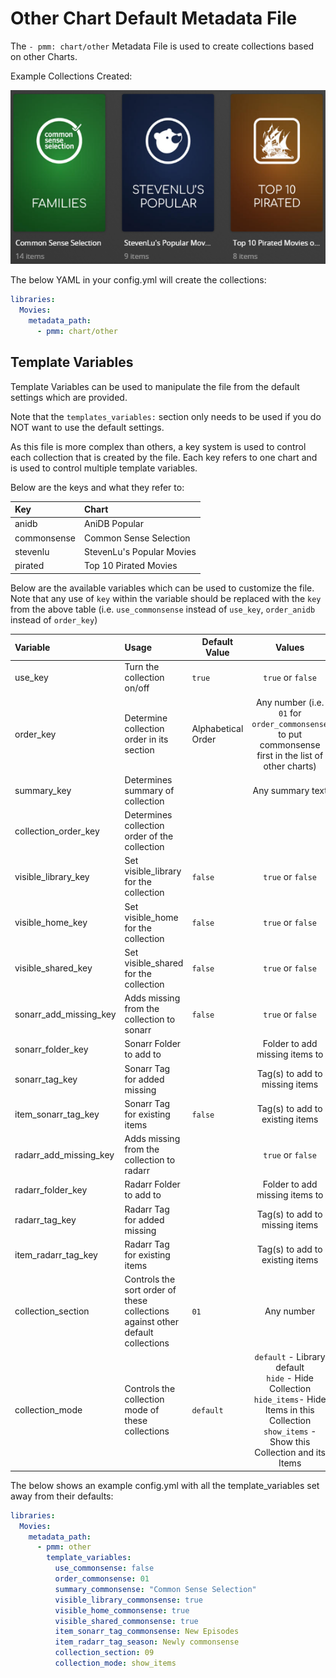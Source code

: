 # Other Chart Default Metadata File

The `- pmm: chart/other` Metadata File is used to create collections based on other Charts.

Example Collections Created:

![](../images/chartother.png)

The below YAML in your config.yml will create the collections:
```yaml
libraries:
  Movies:
    metadata_path:
      - pmm: chart/other
```

## Template Variables
Template Variables can be used to manipulate the file from the default settings which are provided. 

Note that the `templates_variables:` section only needs to be used if you do NOT want to use the default settings.

As this file is more complex than others, a key system is used to control each collection that is created by the file. Each key refers to one chart and is used to control multiple template variables.

Below are the keys and what they refer to:

| Key         | Chart                     |
|:------------|:--------------------------|
| anidb       | AniDB Popular             |
| commonsense | Common Sense Selection    |
| stevenlu    | StevenLu's Popular Movies |
| pirated     | Top 10 Pirated Movies     |

Below are the available variables which can be used to customize the file. Note that any use of `key` within the variable should be replaced with the `key` from the above table (i.e. `use_commonsense` instead of `use_key`, `order_anidb` instead of `order_key`)


| Variable               | Usage                                                                          | Default Value      |                                                                             Values                                                                             |
|:-----------------------|:-------------------------------------------------------------------------------|--------------------|:--------------------------------------------------------------------------------------------------------------------------------------------------------------:|
| use_key                | Turn the collection on/off                                                     | `true`             |                                                                       `true` or `false`                                                                        |
| order_key              | Determine collection order in its section                                      | Alphabetical Order |                              Any number (i.e. `01` for `order_commonsense` to put commonsense first in the list of other charts)                               |
| summary_key            | Determines summary of collection                                               |                    |                                                                        Any summary text                                                                        |
| collection_order_key   | Determines collection order of the collection                                  |                    |                                                                                                                                                                |
| visible_library_key    | Set visible_library for the collection                                         | `false`            |                                                                       `true` or `false`                                                                        |
| visible_home_key       | Set visible_home for the collection                                            | `false`            |                                                                       `true` or `false`                                                                        |
| visible_shared_key     | Set visible_shared for the collection                                          | `false`            |                                                                       `true` or `false`                                                                        |
| sonarr_add_missing_key | Adds missing from the collection to sonarr                                     | `false`            |                                                                       `true` or `false`                                                                        |
| sonarr_folder_key      | Sonarr Folder to add to                                                        |                    |                                                                 Folder to add missing items to                                                                 |
| sonarr_tag_key         | Sonarr Tag for added missing                                                   |                    |                                                                 Tag(s) to add to missing items                                                                 |
| item_sonarr_tag_key    | Sonarr Tag for existing items                                                  | `false`            |                                                                Tag(s) to add to existing items                                                                 |
| radarr_add_missing_key | Adds missing from the collection to radarr                                     |                    |                                                                       `true` or `false`                                                                        |
| radarr_folder_key      | Radarr Folder to add to                                                        |                    |                                                                 Folder to add missing items to                                                                 |
| radarr_tag_key         | Radarr Tag for added missing                                                   |                    |                                                                 Tag(s) to add to missing items                                                                 |
| item_radarr_tag_key    | Radarr Tag for existing items                                                  |                    |                                                                Tag(s) to add to existing items                                                                 |
| collection_section     | Controls the sort order of these collections against other default collections | `01`               |                                                                           Any number                                                                           |
| collection_mode        | Controls the collection mode of these collections                              | `default`          | `default` - Library default<br/>`hide` - Hide Collection<br/>`hide_items`- Hide Items in this Collection<br/>`show_items` - Show this Collection and its Items |

The below shows an example config.yml with all the template_variables set away from their defaults:

```yaml
libraries:
  Movies:
    metadata_path:
      - pmm: other
        template_variables:
          use_commonsense: false
          order_commonsense: 01
          summary_commonsense: "Common Sense Selection"
          visible_library_commonsense: true
          visible_home_commonsense: true
          visible_shared_commonsense: true
          item_sonarr_tag_commonsense: New Episodes
          item_radarr_tag_season: Newly commonsense
          collection_section: 09
          collection_mode: show_items
```
